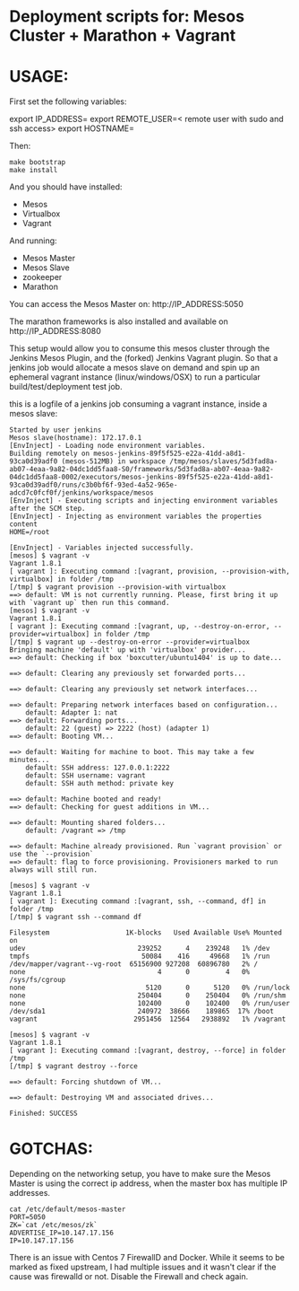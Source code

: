 Deployment scripts for: Mesos Cluster + Marathon + Vagrant
===========================================================



USAGE:
=======


First set the following variables:

  export IP_ADDRESS=<ip address of the host to bootstrap>
  export REMOTE_USER=< remote user with sudo and ssh access>
  export HOSTNAME=<hostname of the remote box>

Then:

	make bootstrap
	make install

And you should have installed: 

* Mesos 
* Virtualbox 
* Vagrant

And running:

* Mesos Master
* Mesos Slave
* zookeeper
* Marathon

You can access the Mesos Master on: http://IP_ADDRESS:5050

The marathon frameworks is also installed and available on http://IP_ADDRESS:8080

 
This setup would allow you to consume this mesos cluster through the Jenkins Mesos Plugin, and the (forked) Jenkins Vagrant plugin.
So that a jenkins job would allocate a mesos slave on demand and spin up an ephemeral vagrant instance (linux/windows/OSX) to run a particular build/test/deployment test job.

this is a logfile of a jenkins job consuming a vagrant instance, inside a mesos slave:

	Started by user jenkins
	Mesos slave(hostname): 172.17.0.1
	[EnvInject] - Loading node environment variables.
	Building remotely on mesos-jenkins-89f5f525-e22a-41dd-a8d1-93ca0d39adf0 (mesos-512MB) in workspace /tmp/mesos/slaves/5d3fad8a-ab07-4eaa-9a82-04dc1dd5faa8-S0/frameworks/5d3fad8a-ab07-4eaa-9a82-04dc1dd5faa8-0002/executors/mesos-jenkins-89f5f525-e22a-41dd-a8d1-93ca0d39adf0/runs/c3b0bf6f-93ed-4a52-965e-adcd7c0fcf0f/jenkins/workspace/mesos
	[EnvInject] - Executing scripts and injecting environment variables after the SCM step.
	[EnvInject] - Injecting as environment variables the properties content 
	HOME=/root

	[EnvInject] - Variables injected successfully.
	[mesos] $ vagrant -v
	Vagrant 1.8.1
	[ vagrant ]: Executing command :[vagrant, provision, --provision-with, virtualbox] in folder /tmp
	[/tmp] $ vagrant provision --provision-with virtualbox
	==> default: VM is not currently running. Please, first bring it up with `vagrant up` then run this command.
	[mesos] $ vagrant -v
	Vagrant 1.8.1
	[ vagrant ]: Executing command :[vagrant, up, --destroy-on-error, --provider=virtualbox] in folder /tmp
	[/tmp] $ vagrant up --destroy-on-error --provider=virtualbox
	Bringing machine 'default' up with 'virtualbox' provider...
	==> default: Checking if box 'boxcutter/ubuntu1404' is up to date...

	==> default: Clearing any previously set forwarded ports...

	==> default: Clearing any previously set network interfaces...

	==> default: Preparing network interfaces based on configuration...
	    default: Adapter 1: nat
	==> default: Forwarding ports...
	    default: 22 (guest) => 2222 (host) (adapter 1)
	==> default: Booting VM...

	==> default: Waiting for machine to boot. This may take a few minutes...
	    default: SSH address: 127.0.0.1:2222
	    default: SSH username: vagrant
	    default: SSH auth method: private key

	==> default: Machine booted and ready!
	==> default: Checking for guest additions in VM...

	==> default: Mounting shared folders...
	    default: /vagrant => /tmp

	==> default: Machine already provisioned. Run `vagrant provision` or use the `--provision`
	==> default: flag to force provisioning. Provisioners marked to run always will still run.

	[mesos] $ vagrant -v
	Vagrant 1.8.1
	[ vagrant ]: Executing command :[vagrant, ssh, --command, df] in folder /tmp
	[/tmp] $ vagrant ssh --command df

	Filesystem                   1K-blocks   Used Available Use% Mounted on
	udev                            239252      4    239248   1% /dev
	tmpfs                            50084    416     49668   1% /run
	/dev/mapper/vagrant--vg-root  65156900 927208  60896780   2% /
	none                                 4      0         4   0% /sys/fs/cgroup
	none                              5120      0      5120   0% /run/lock
	none                            250404      0    250404   0% /run/shm
	none                            102400      0    102400   0% /run/user
	/dev/sda1                       240972  38666    189865  17% /boot
	vagrant                        2951456  12564   2938892   1% /vagrant

	[mesos] $ vagrant -v
	Vagrant 1.8.1
	[ vagrant ]: Executing command :[vagrant, destroy, --force] in folder /tmp
	[/tmp] $ vagrant destroy --force

	==> default: Forcing shutdown of VM...

	==> default: Destroying VM and associated drives...

	Finished: SUCCESS
  


GOTCHAS:
======== 

Depending on the networking setup, you have to make sure the Mesos Master is using the correct ip address, when the master box has multiple IP addresses.


	cat /etc/default/mesos-master 
	PORT=5050
	ZK=`cat /etc/mesos/zk`
	ADVERTISE_IP=10.147.17.156
	IP=10.147.17.156


There is an issue with Centos 7 FirewallD and Docker. While it seems to be marked as fixed upstream, I had multiple issues and it wasn't clear if the cause was firewalld or not.
Disable the Firewall and check again.



